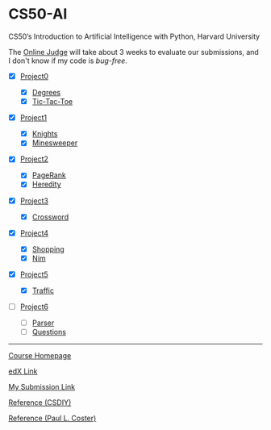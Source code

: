 # CS50-AI
CS50’s Introduction to Artificial Intelligence with Python, Harvard University



The [Online Judge](https://cs50.me/cs50ai) will take about 3 weeks to evaluate our submissions, and I don't know if my code is *bug-free*.

- [x] [Project0](https://cs50.harvard.edu/ai/2020/projects/0/)

  - [x] [Degrees](https://cs50.harvard.edu/ai/2020/projects/0/degrees/)
  - [x] [Tic-Tac-Toe](https://cs50.harvard.edu/ai/2020/projects/0/tictactoe/)
- [x] [Project1](https://cs50.harvard.edu/ai/2020/projects/1/)

  - [x] [Knights](https://cs50.harvard.edu/ai/2020/projects/1/knights/)
  - [x] [Minesweeper](https://cs50.harvard.edu/ai/2020/projects/1/minesweeper/)
- [x] [Project2](https://cs50.harvard.edu/ai/2020/projects/2/)

  - [x] [PageRank](https://cs50.harvard.edu/ai/2020/projects/2/pagerank/)
  - [x] [Heredity](https://cs50.harvard.edu/ai/2020/projects/2/heredity/)
- [x] [Project3](https://cs50.harvard.edu/ai/2020/projects/3/)

  - [x] [Crossword](https://cs50.harvard.edu/ai/2020/projects/3/crossword/)
- [x] [Project4](https://cs50.harvard.edu/ai/2020/projects/4/)

  - [x] [Shopping](https://cs50.harvard.edu/ai/2020/projects/4/shopping/)
  - [x] [Nim](https://cs50.harvard.edu/ai/2020/projects/4/nim/)
- [x] [Project5](https://cs50.harvard.edu/ai/2020/projects/5/)

  - [x] [Traffic](https://cs50.harvard.edu/ai/2020/projects/5/traffic/)
- [ ] [Project6](https://cs50.harvard.edu/ai/2020/projects/6/)

  - [ ] [Parser](https://cs50.harvard.edu/ai/2020/projects/6/parser/)
  - [ ] [Questions](https://cs50.harvard.edu/ai/2020/projects/6/questions/)
  
---

[Course Homepage](https://cs50.harvard.edu/ai/2020/)

[edX Link](https://www.edx.org/course/cs50s-introduction-to-artificial-intelligence-with-python)

[My Submission Link](https://github.com/me50/xuyanshi) 

[Reference (CSDIY)](https://github.com/PKUFlyingPig/cs50_ai)

[Reference (Paul L. Coster)](https://plcoster.github.io/homepage/cs50ai_projects.html)
